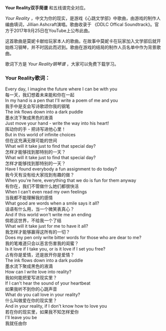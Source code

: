

**Your Reality双手简谱** 和五线谱完全对应。

_Your Reality_ ，中文为你的现实，是游戏《心跳文学部》中歌曲，由游戏的制作人编曲填词，Jillian Ashcraft演唱。歌曲收录于
《DDLC Offical Soundtrack》。官方于2017年9月25日在YouTube上公布此曲。

这首歌曲是莫妮卡献给玩家本人的歌曲。在故事中莫妮卡在玩家加入文学部后就开始练习钢琴，并不时因此而迟到。歌曲在游戏的结局的制作人员名单中作为背景歌曲。

歌词下方是 _Your Reality钢琴谱_ ，大家可以免费下载学习。

### Your Reality歌词：

Every day, I imagine the future where I can be with you  
每一天，我幻想着未来能和你在一起  
In my hand is a pen that I'll write a poem of me and you  
我手中是支会写诗歌颂你我的钢笔  
The ink flows down into a dark puddle  
墨水流下聚成黑色的液滴  
Just move your hand - write the way into his heart!  
挥动你的手 - 把诗写进他心里！  
But in this world of infinite choices  
但在这充满无限可能的世间  
What will it take just to find that special day?  
怎样才能够找到那特别的一天？  
What will it take just to find that special day?  
怎样才能够找到那特别的一天？  
Have I found everybody a fun assignment to do today?  
我今天有没有给大家找到有趣的做？  
When you're here, everything that we do is fun for them anyway  
有你在，我们不管做什么她们都很快活  
When I can't even read my own feelings  
当我都不能理解我的感情  
What good are words when a smile says it all?  
话语有什么用，当一个微笑表真心？  
And if this world won't write me an ending  
倘若这世界，不给我一个了结  
What will it take just for me to have it all?  
我怎样才能够赢得这所有的一切？  
Does my pen only write bitter words for those who are dear to me?  
我的笔难道只会以恶言伤害我的闺蜜？  
Is it love if I take you, or is it love if I set you free?  
占有你是爱情，还是放开你是爱情？  
The ink flows down into a dark puddle  
墨水流下聚成黑色的液滴  
How can I write love into reality?  
我如何能把爱写进现实里？  
If I can't hear the sound of your heartbeat  
如果我听不到你的心跳声音  
What do you call love in your reality?  
什么叫做爱在你的现实里？  
And in your reality, if I don't know how to love you  
若在你的现实里，如果我不知怎样爱你  
I'll leave you be  
我就任由你

